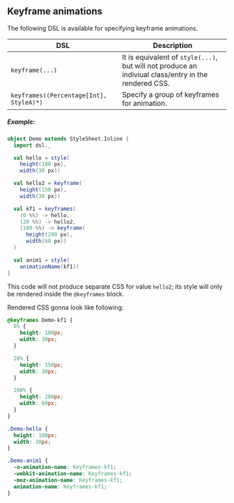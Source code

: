 ## Keyframe animations

The following DSL is available for specifying keyframe animations.

| DSL | Description |
|-----|-----|
| `keyframe(...)` | It is equivalent of `style(...)`, but will not produce an indiviual class/entry in the rendered CSS. |
| `keyframes((Percentage[Int], StyleA)*)` | Specify a group of keyframes for animation. |


##### Example:

```scala
object Demo extends StyleSheet.Inline {
  import dsl._

  val hello = style(
    height(100 px),
    width(30 px))

  val hello2 = keyframe(
    height(150 px),
    width(30 px))

  val kf1 = keyframes(
    (0 %%) -> hello,
    (20 %%) -> hello2,
    (100 %%) -> keyframe(
      height(200 px),
      width(60 px))
  )

  val anim1 = style(
    animationName(kf1))
}
```

This code will not produce separate CSS for value `hello2`; its style will only be rendered inside the `@keyframes` block.

Rendered CSS gonna look like following:

```css
@keyframes Demo-kf1 {
  0% {
    height: 100px;
    width: 30px;
  }

  20% {
    height: 150px;
    width: 30px;
  }

  100% {
    height: 200px;
    width: 60px;
  }
}

.Demo-hello {
  height: 100px;
  width: 30px;
}

.Demo-anim1 {
  -o-animation-name: Keyframes-kf1;
  -webkit-animation-name: Keyframes-kf1;
  -moz-animation-name: Keyframes-kf1;
  animation-name: Keyframes-kf1;
}
```
